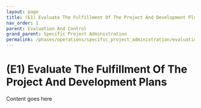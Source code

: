 ```yaml
---
layout: page
title: (E1) Evaluate The Fulfillment Of The Project And Development Plans
nav_order: 1
parent: Evaluation And Control
grand_parent: Specific Project Administration
permalink: /phases/operations/specific_project_administration/evaluation_and_control/e1/
---
```


# (E1) Evaluate The Fulfillment Of The Project And Development Plans
Content goes here